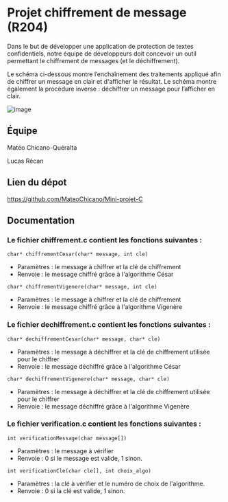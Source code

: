 # Projet chiffrement de message (R204)

Dans le but de développer une application de protection de textes confidentiels, notre équipe de développeurs doit concevoir un
outil permettant le chiffrement de messages (et le déchiffrement).

Le schéma ci-dessous montre l’enchaînement des traitements appliqué afin
de chiffrer un message en clair et d'afficher le résultat. Le schéma montre
également la procédure inverse : déchiffrer un message pour l’afficher en clair.

![image](https://github.com/user-attachments/assets/7acd53e3-afb2-4468-93e0-c3f54bc3ca0c)

## Équipe

Matéo Chicano-Quéralta

Lucas Récan

## Lien du dépot

https://github.com/MateoChicano/Mini-projet-C


## Documentation

### Le fichier chiffrement.c contient les fonctions suivantes :

`char* chiffrementCesar(char* message, int cle)`
  - Paramètres : le message à chiffrer et la clé de chiffrement
  - Renvoie : le message chiffré grâce à l'algorithme César

`char* chiffrementVigenere(char* message, int cle)`
  - Paramètres : le message à chiffrer et la clé de chiffrement
  - Renvoie : le message chiffré grâce à l'algorithme Vigenère

### Le fichier dechiffrement.c contient les fonctions suivantes :

`char* dechiffrementCesar(char* message, char* cle)`
  - Paramètres : le message à déchiffrer et la clé de chiffrement utilisée pour le chiffrer
  - Renvoie : le message déchiffré grâce à l'algorithme César

`char* dechiffrementVigenere(char* message, char* cle)`
  - Paramètres : le message à déchiffrer et la clé de chiffrement utilisée pour le chiffrer
  - Renvoie : le message déchiffré grâce à l'algorithme Vigenère

### Le fichier verification.c contient les fonctions suivantes :

`int verificationMessage(char message[])`
  - Paramètres : le message à vérifier
  - Renvoie : 0 si le message est valide, 1 sinon.

`int verificationCle(char cle[], int choix_algo)`
  - Paramètres : la clé à vérifier et le numéro de choix de l'algorithme.
  - Renvoie : 0 si la clé est valide, 1 sinon.